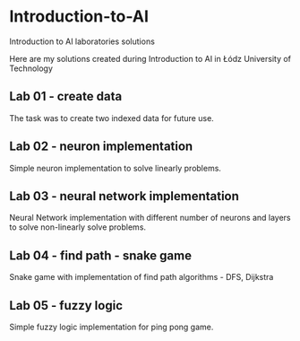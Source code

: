 # Introduction-to-AI
Introduction to AI laboratories solutions

Here are my solutions created during Introduction to AI in Łódz University of Technology

## Lab 01 - create data 
The task was to create two indexed data for future use.
## Lab 02 - neuron implementation
Simple neuron implementation to solve linearly problems.
## Lab 03 - neural network implementation
Neural Network implementation with different number of neurons and layers to solve non-linearly solve problems.
## Lab 04 - find path - snake game
Snake game with implementation of find path algorithms - DFS, Dijkstra
## Lab 05 - fuzzy logic
Simple fuzzy logic implementation for ping pong game.
